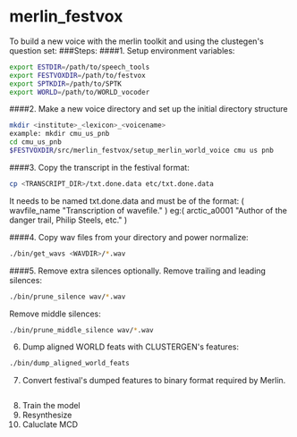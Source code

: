 # merlin_festvox
To build a new voice with the merlin toolkit and using the clustegen's question set:
###Steps:
####1. Setup environment variables:
```bash
export ESTDIR=/path/to/speech_tools
export FESTVOXDIR=/path/to/festvox
export SPTKDIR=/path/to/SPTK
export WORLD=/path/to/WORLD_vocoder
```
####2. Make a new voice directory and set up the initial directory structure
```bash
mkdir <institute>_<lexicon>_<voicename>
example: mkdir cmu_us_pnb
cd cmu_us_pnb
$FESTVOXDIR/src/merlin_festvox/setup_merlin_world_voice cmu us pnb
```
####3. Copy the transcript in the festival format:
```bash
cp <TRANSCRIPT_DIR>/txt.done.data etc/txt.done.data
```
It needs to be named txt.done.data and must be of the format:
( wavfile_name "Transcription of wavefile." )
eg:( arctic_a0001 "Author of the danger trail, Philip Steels, etc." )

####4. Copy wav files from your directory and power normalize:
```bash
./bin/get_wavs <WAVDIR>/*.wav
```

####5. Remove extra silences optionally.
Remove trailing and leading silences:
```bash
./bin/prune_silence wav/*.wav
```
Remove middle silences:
```bash
./bin/prune_middle_silence wav/*.wav
```

6. Dump aligned WORLD feats with CLUSTERGEN's features:
```bash
./bin/dump_aligned_world_feats
```

7. Convert festival's dumped features to binary format required by Merlin.
```bash
```

8. Train the model
9. Resynthesize
10. Caluclate MCD

